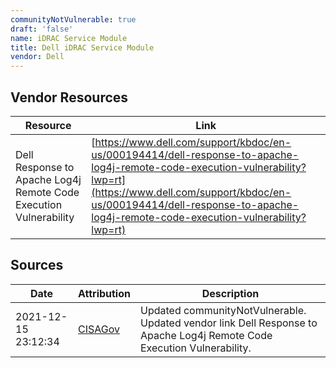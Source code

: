 ```yaml
---
communityNotVulnerable: true
draft: 'false'
name: iDRAC Service Module
title: Dell iDRAC Service Module
vendor: Dell
---
```


## Vendor Resources
| Resource | Link |
| --- | --- |
| Dell Response to Apache Log4j Remote Code Execution Vulnerability | [https://www.dell.com/support/kbdoc/en-us/000194414/dell-response-to-apache-log4j-remote-code-execution-vulnerability?lwp=rt](https://www.dell.com/support/kbdoc/en-us/000194414/dell-response-to-apache-log4j-remote-code-execution-vulnerability?lwp=rt) |



## Sources
| Date | Attribution | Description |
| --- | --- | --- |
| 2021-12-15 23:12:34 | [CISAGov](https://raw.githubusercontent.com/cisagov/log4j-affected-db/develop/README.md) | Updated communityNotVulnerable. Updated vendor link Dell Response to Apache Log4j Remote Code Execution Vulnerability.  |
